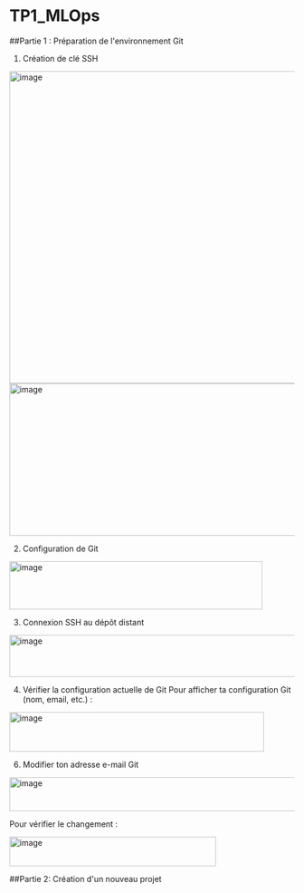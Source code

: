 # TP1_MLOps
##Partie 1 : Préparation de l'environnement Git
1. Création de clé SSH

<img width="722" height="551" alt="image" src="https://github.com/user-attachments/assets/785e38e5-fa89-4a15-b4c9-8d6ed70337f6" />
<img width="1014" height="269" alt="image" src="https://github.com/user-attachments/assets/8e3a99cc-c406-460b-b12d-51d8b83d8e83" />

2. Configuration de Git


<img width="447" height="85" alt="image" src="https://github.com/user-attachments/assets/2dcf586a-97b1-461f-93a5-43a5d164df0c" />

3. Connexion SSH au dépôt distant
   
<img width="633" height="74" alt="image" src="https://github.com/user-attachments/assets/1b7f44ea-a5a3-49a6-85dd-3a66283bfee1" />

4. Vérifier la configuration actuelle de Git
 Pour afficher ta configuration Git (nom, email, etc.) :

<img width="450" height="70" alt="image" src="https://github.com/user-attachments/assets/76b74f8c-20d1-4210-ad90-1da135a162f6" />

6. Modifier ton adresse e-mail Git

<img width="540" height="60" alt="image" src="https://github.com/user-attachments/assets/626b6a4c-37cc-49bf-af16-0fcdd02e4c83" />

 Pour vérifier le changement :
 
<img width="365" height="52" alt="image" src="https://github.com/user-attachments/assets/8f094976-f7c2-47f3-b7ea-ef8a81ff708a" />

##Partie 2: Création d'un nouveau projet




